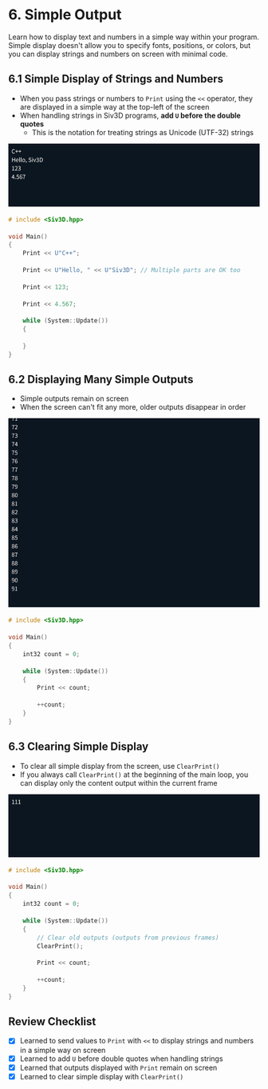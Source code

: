 # 6. Simple Output
Learn how to display text and numbers in a simple way within your program. Simple display doesn't allow you to specify fonts, positions, or colors, but you can display strings and numbers on screen with minimal code.

## 6.1 Simple Display of Strings and Numbers
- When you pass strings or numbers to `Print` using the `<<` operator, they are displayed in a simple way at the top-left of the screen
- When handling strings in Siv3D programs, **add `U` before the double quotes**
    - This is the notation for treating strings as Unicode (UTF-32) strings

![](https://raw.githubusercontent.com/Siv3D/siv3d.site.resource/main/2025/tutorial/print/1.png)

```cpp
# include <Siv3D.hpp>

void Main()
{
	Print << U"C++";

	Print << U"Hello, " << U"Siv3D"; // Multiple parts are OK too

	Print << 123;

	Print << 4.567;

	while (System::Update())
	{

	}
}
```


## 6.2 Displaying Many Simple Outputs
- Simple outputs remain on screen
- When the screen can't fit any more, older outputs disappear in order

![](https://raw.githubusercontent.com/Siv3D/siv3d.site.resource/main/2025/tutorial/print/2.png)

```cpp
# include <Siv3D.hpp>

void Main()
{
	int32 count = 0;

	while (System::Update())
	{
		Print << count;

		++count;
	}
}
```


## 6.3 Clearing Simple Display
- To clear all simple display from the screen, use `ClearPrint()`
- If you always call `ClearPrint()` at the beginning of the main loop, you can display only the content output within the current frame

![](https://raw.githubusercontent.com/Siv3D/siv3d.site.resource/main/2025/tutorial/print/3.png)

```cpp hl_lines="9-10"
# include <Siv3D.hpp>

void Main()
{
	int32 count = 0;

	while (System::Update())
	{
		// Clear old outputs (outputs from previous frames)
		ClearPrint();

		Print << count;

		++count;
	}
}
```


## Review Checklist
- [x] Learned to send values to `Print` with `<<` to display strings and numbers in a simple way on screen
- [x] Learned to add `U` before double quotes when handling strings
- [x] Learned that outputs displayed with `Print` remain on screen
- [x] Learned to clear simple display with `ClearPrint()`